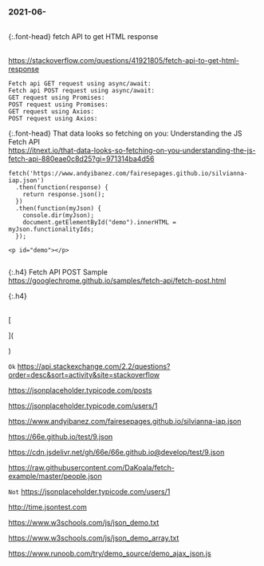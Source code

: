### 2021-06-　
```note
```

{:.font-head}
fetch API to get HTML response

<br>[
https://stackoverflow.com/questions/41921805/fetch-api-to-get-html-response
](
https://stackoverflow.com/questions/41921805/fetch-api-to-get-html-response
)
```tip
Fetch api GET request using async/await:
Fetch api POST request using async/await:
GET request using Promises:
POST request using Promises:
GET request using Axios:
POST request using Axios:
```

{:.font-head}
That data looks so fetching on you: Understanding the JS Fetch API
<br>[
https://itnext.io/that-data-looks-so-fetching-on-you-understanding-the-js-fetch-api-880eae0c8d25?gi=971314ba4d56
](
https://itnext.io/that-data-looks-so-fetching-on-you-understanding-the-js-fetch-api-880eae0c8d25?gi=971314ba4d56
)
```tip
fetch('https://www.andyibanez.com/fairesepages.github.io/silvianna-iap.json')
  .then(function(response) {
    return response.json();
  })
  .then(function(myJson) {
    console.dir(myJson);
    document.getElementById("demo").innerHTML = myJson.functionalityIds;
  });

<p id="demo"></p>
```

```tip
```

{:.h4}
Fetch API POST Sample
<br>[
https://googlechrome.github.io/samples/fetch-api/fetch-post.html
](
https://googlechrome.github.io/samples/fetch-api/fetch-post.html
)

{:.h4}

<br>[

](

)

`Ok`
https://api.stackexchange.com/2.2/questions?order=desc&sort=activity&site=stackoverflow

https://jsonplaceholder.typicode.com/posts

https://jsonplaceholder.typicode.com/users/1

https://www.andyibanez.com/fairesepages.github.io/silvianna-iap.json

https://66e.github.io/test/9.json

https://cdn.jsdelivr.net/gh/66e/66e.github.io@develop/test/9.json

https://raw.githubusercontent.com/DaKoala/fetch-example/master/people.json

`Not`
https://jsonplaceholder.typicode.com/users/1

http://time.jsontest.com

https://www.w3schools.com/js/json_demo.txt

https://www.w3schools.com/js/json_demo_array.txt

https://www.runoob.com/try/demo_source/demo_ajax_json.js
